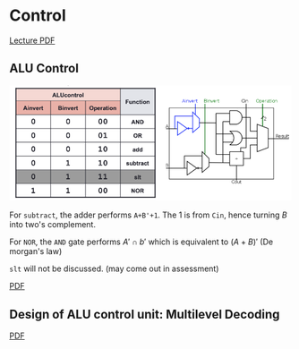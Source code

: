# Control

<span class="center-menu">[Lecture PDF](Lect12_Control.pdf%5C)</span>
## ALU Control

![12 Control ALUControl](../Attachments/12%20Control%20ALUControl.png)

For `subtract`, the adder performs `A+B'+1`. The 1 is from `Cin`, hence turning $B$ into two's complement.

For `NOR`, the `AND` gate performs $A'\cap b'$ which is equivalent to $(A+B)'$ (De morgan's law)

`slt` will not be discussed. (may come out in assessment)

[PDF](Lect12_Control.pdf#page=19)

## Design of ALU control unit: Multilevel Decoding

[PDF](Lect12_Control.pdf#page=22)



